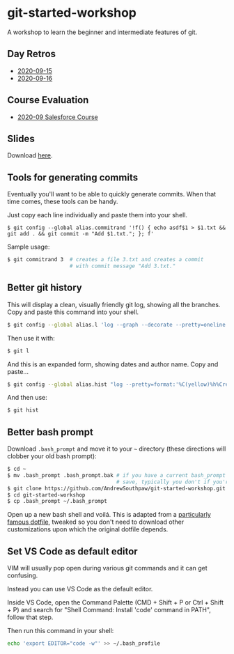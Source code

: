 # git-started-workshop

A workshop to learn the beginner and intermediate features of git.

## Day Retros

- [2020-09-15](https://docs.google.com/forms/d/1Dox1vtgHFZTlmNjAR9BPoOlqIDaet-H_01YfOJR7ssE/edit?usp=sharing)
- [2020-09-16](https://docs.google.com/forms/d/19U54flDrihTWmYt6Vu0NEGaJazLAHw4gx77pfq1Ih0A/edit?usp=sharing)

## Course Evaluation

- [2020-09 Salesforce Course](https://www.surveymonkey.com/r/LLLR5MJ)

## Slides

Download [here](https://drive.google.com/file/d/19R8kR1efZl_1Ms3E2PfmMZEiPBWomMZK/view?usp=sharing).

## Tools for generating commits

Eventually you'll want to be able to quickly generate commits. When that time comes, these tools can be handy.

Just copy each line individually and paste them into your shell.

```
$ git config --global alias.commitrand '!f() { echo asdf$1 > $1.txt && git add . && git commit -m "Add $1.txt."; }; f'
```

Sample usage:

```bash
$ git commitrand 3  # creates a file 3.txt and creates a commit
                    # with commit message "Add 3.txt."
```

## Better git history

This will display a clean, visually friendly git log, showing all the branches. Copy and paste this command into your shell.

```bash
$ git config --global alias.l 'log --graph --decorate --pretty=oneline --abbrev-commit --all'
```

Then use it with:

```bash
$ git l
```

And this is an expanded form, showing dates and author name. Copy and paste...

```bash
$ git config --global alias.hist "log --pretty=format:'%C(yellow)%h%Creset %Cgreen%ad%Creset | %s%C(magenta)%d%Creset [%Cblue%an%Creset]' --graph --date=short --decorate"
```

And then use:

```bash
$ git hist
```

## Better bash prompt

Download `.bash_prompt` and move it to your `~` directory (these directions will clobber your old bash prompt):

```bash
$ cd ~
$ mv .bash_prompt .bash_prompt.bak # if you have a current bash_prompt you want to
                                   # save, typically you don't if you're new to bash
$ git clone https://github.com/AndrewSouthpaw/git-started-workshop.git
$ cd git-started-workshop
$ cp .bash_prompt ~/.bash_prompt
```

Open up a new bash shell and voilá. This is adapted from a [particularly famous dotfile](https://github.com/necolas/dotfiles/blob/master/shell/bash_prompt), tweaked so you don't need to download other customizations upon which the original dotfile depends.

## Set VS Code as default editor

VIM will usually pop open during various git commands and it can get confusing.

Instead you can use VS Code as the default editor.

Inside VS Code, open the Command Palette (CMD + Shift + P or Ctrl + Shift + P) and search for "Shell Command: Install 'code' command in PATH", follow that step.

Then run this command in your shell:

```bash
echo 'export EDITOR="code -w"' >> ~/.bash_profile
```
